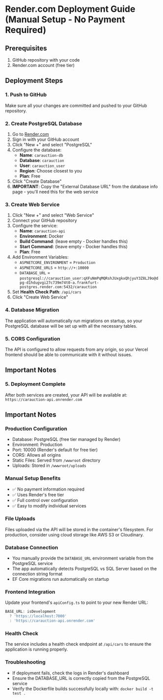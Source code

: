 # Render.com Deployment Guide (Manual Setup - No Payment Required)

## Prerequisites
1. GitHub repository with your code
2. Render.com account (free tier)

## Deployment Steps

### 1. Push to GitHub
Make sure all your changes are committed and pushed to your GitHub repository.

### 2. Create PostgreSQL Database
1. Go to [Render.com](https://render.com)
2. Sign in with your GitHub account
3. Click "New +" and select "PostgreSQL"
4. Configure the database:
   - **Name**: `carauction-db`
   - **Database**: `carauction`
   - **User**: `carauction_user`
   - **Region**: Choose closest to you
   - **Plan**: Free
5. Click "Create Database"
6. **IMPORTANT**: Copy the "External Database URL" from the database info page - you'll need this for the web service

### 3. Create Web Service
1. Click "New +" and select "Web Service"
2. Connect your GitHub repository
3. Configure the service:
   - **Name**: `carauction-api`
   - **Environment**: Docker
   - **Build Command**: (leave empty - Docker handles this)
   - **Start Command**: (leave empty - Docker handles this)
   - **Plan**: Free
4. Add Environment Variables:
   - `ASPNETCORE_ENVIRONMENT` = `Production`
   - `ASPNETCORE_URLS` = `http://+:10000`
   - `DATABASE_URL` = `postgresql://carauction_user:qXFuNmPqMQRshJUxgkxQhjyuY3Z8LJ9o@dpg-d1hdugvgi27c739m74t0-a.frankfurt-postgres.render.com:5432/carauction`
5. Set **Health Check Path**: `/api/cars`
6. Click "Create Web Service"

### 4. Database Migration
The application will automatically run migrations on startup, so your PostgreSQL database will be set up with all the necessary tables.

### 5. CORS Configuration
The API is configured to allow requests from any origin, so your Vercel frontend should be able to communicate with it without issues.

## Important Notes

### 5. Deployment Complete
After both services are created, your API will be available at: `https://carauction-api.onrender.com`

## Important Notes

### Production Configuration
- Database: PostgreSQL (free tier managed by Render)
- Environment: Production  
- Port: 10000 (Render's default for free tier)
- CORS: Allows all origins
- Static Files: Served from `/wwwroot` directory
- Uploads: Stored in `/wwwroot/uploads`

### Manual Setup Benefits
- ✅ No payment information required
- ✅ Uses Render's free tier
- ✅ Full control over configuration
- ✅ Easy to modify individual services

### File Uploads
Files uploaded via the API will be stored in the container's filesystem. For production, consider using cloud storage like AWS S3 or Cloudinary.

### Database Connection
- You manually provide the `DATABASE_URL` environment variable from the PostgreSQL service
- The app automatically detects PostgreSQL vs SQL Server based on the connection string format
- EF Core migrations run automatically on startup

### Frontend Integration
Update your frontend's `apiConfig.ts` to point to your new Render URL:
```typescript
BASE_URL: isDevelopment 
  ? 'https://localhost:7000' 
  : 'https://carauction-api.onrender.com'
```

### Health Check
The service includes a health check endpoint at `/api/cars` to ensure the application is running properly.

### Troubleshooting
- If deployment fails, check the logs in Render's dashboard
- Ensure the DATABASE_URL is correctly copied from the PostgreSQL service
- Verify the Dockerfile builds successfully locally with: `docker build -t test .`
